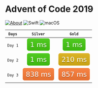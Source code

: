 # Advent of Code 2019

[![About](https://img.shields.io/badge/Advent_Of_Code-2019-brightgreen.svg)](https://adventofcode.com/2019/about)
![Swift](https://img.shields.io/badge/Swift-5.0-orange.svg)
![macOS](https://img.shields.io/badge/Platform-macOS-lightgrey.svg)

<!--- Start --->
| `Days` | `Silver` | `Gold` |
|:-:|:-:|:-:|
| `Day 1` | [![silver](/Swift/Metrics/day01_silver.svg)](/Swift/Swift/Advent/day01.swift) | [![gold](/Swift/Metrics/day01_gold.svg)](/Swift/Swift/Advent/day01.swift) |
| `Day 2` | [![silver](/Swift/Metrics/day02_silver.svg)](/Swift/Swift/Advent/day02.swift) | [![gold](/Swift/Metrics/day02_gold.svg)](/Swift/Swift/Advent/day02.swift) |
| `Day 3` | [![silver](/Swift/Metrics/day03_silver.svg)](/Swift/Swift/Advent/day03.swift) | [![gold](/Swift/Metrics/day03_gold.svg)](/Swift/Swift/Advent/day03.swift) |
